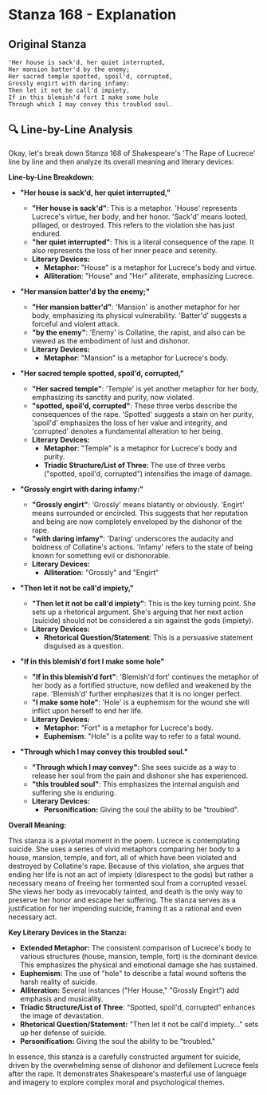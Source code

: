 # Stanza 168 - Explanation

## Original Stanza
```
'Her house is sack'd, her quiet interrupted,
Her mansion batter'd by the enemy;
Her sacred temple spotted, spoil'd, corrupted,
Grossly engirt with daring infamy:
Then let it not be call'd impiety,
If in this blemish'd fort I make some hole
Through which I may convey this troubled soul.
```

## 🔍 Line-by-Line Analysis
Okay, let's break down Stanza 168 of Shakespeare's 'The Rape of Lucrece' line by line and then analyze its overall meaning and literary devices:

**Line-by-Line Breakdown:**

*   **"Her house is sack'd, her quiet interrupted,"**

    *   **"Her house is sack'd"**: This is a metaphor. 'House' represents Lucrece's virtue, her body, and her honor. 'Sack'd' means looted, pillaged, or destroyed.  This refers to the violation she has just endured.
    *   **"her quiet interrupted"**:  This is a literal consequence of the rape.  It also represents the loss of her inner peace and serenity.
    *   **Literary Devices:**
        *   **Metaphor**: "House" is a metaphor for Lucrece's body and virtue.
        *   **Alliteration**: "House" and "Her" alliterate, emphasizing Lucrece.

*   **"Her mansion batter'd by the enemy;"**

    *   **"Her mansion batter'd"**: 'Mansion' is another metaphor for her body, emphasizing its physical vulnerability. 'Batter'd' suggests a forceful and violent attack.
    *   **"by the enemy"**: 'Enemy' is Collatine, the rapist, and also can be viewed as the embodiment of lust and dishonor.
    *   **Literary Devices:**
        *   **Metaphor**: "Mansion" is a metaphor for Lucrece's body.

*   **"Her sacred temple spotted, spoil'd, corrupted,"**

    *   **"Her sacred temple"**: 'Temple' is yet another metaphor for her body, emphasizing its sanctity and purity, now violated.
    *   **"spotted, spoil'd, corrupted"**:  These three verbs describe the consequences of the rape. 'Spotted' suggests a stain on her purity, 'spoil'd' emphasizes the loss of her value and integrity, and 'corrupted' denotes a fundamental alteration to her being.
    *   **Literary Devices:**
        *   **Metaphor**: "Temple" is a metaphor for Lucrece's body and purity.
        *   **Triadic Structure/List of Three**: The use of three verbs ("spotted, spoil'd, corrupted") intensifies the image of damage.

*   **"Grossly engirt with daring infamy:"**

    *   **"Grossly engirt"**: 'Grossly' means blatantly or obviously. 'Engirt' means surrounded or encircled. This suggests that her reputation and being are now completely enveloped by the dishonor of the rape.
    *   **"with daring infamy"**: 'Daring' underscores the audacity and boldness of Collatine's actions. 'Infamy' refers to the state of being known for something evil or dishonorable.
    *   **Literary Devices:**
        *   **Alliteration**: "Grossly" and "Engirt"

*   **"Then let it not be call'd impiety,"**

    *   **"Then let it not be call'd impiety"**: This is the key turning point. She sets up a rhetorical argument. She's arguing that her next action (suicide) should not be considered a sin against the gods (impiety).
    *   **Literary Devices:**
        *   **Rhetorical Question/Statement**: This is a persuasive statement disguised as a question.

*   **"If in this blemish'd fort I make some hole"**

    *   **"If in this blemish'd fort"**: 'Blemish'd fort' continues the metaphor of her body as a fortified structure, now defiled and weakened by the rape. 'Blemish'd' further emphasizes that it is no longer perfect.
    *   **"I make some hole"**: 'Hole' is a euphemism for the wound she will inflict upon herself to end her life.
    *   **Literary Devices:**
        *   **Metaphor**: "Fort" is a metaphor for Lucrece's body.
        *   **Euphemism**: "Hole" is a polite way to refer to a fatal wound.

*   **"Through which I may convey this troubled soul."**

    *   **"Through which I may convey"**: She sees suicide as a way to release her soul from the pain and dishonor she has experienced.
    *   **"this troubled soul"**: This emphasizes the internal anguish and suffering she is enduring.
    *   **Literary Devices:**
        *   **Personification:** Giving the soul the ability to be "troubled".

**Overall Meaning:**

This stanza is a pivotal moment in the poem.  Lucrece is contemplating suicide. She uses a series of vivid metaphors comparing her body to a house, mansion, temple, and fort, all of which have been violated and destroyed by Collatine's rape. Because of this violation, she argues that ending her life is not an act of impiety (disrespect to the gods) but rather a necessary means of freeing her tormented soul from a corrupted vessel. She views her body as irrevocably tainted, and death is the only way to preserve her honor and escape her suffering.  The stanza serves as a justification for her impending suicide, framing it as a rational and even necessary act.

**Key Literary Devices in the Stanza:**

*   **Extended Metaphor:** The consistent comparison of Lucrece's body to various structures (house, mansion, temple, fort) is the dominant device. This emphasizes the physical and emotional damage she has sustained.
*   **Euphemism:** The use of "hole" to describe a fatal wound softens the harsh reality of suicide.
*   **Alliteration:** Several instances ("Her House," "Grossly Engirt") add emphasis and musicality.
*   **Triadic Structure/List of Three**: "Spotted, spoil'd, corrupted" enhances the image of devastation.
*   **Rhetorical Question/Statement:**  "Then let it not be call'd impiety..." sets up her defense of suicide.
*   **Personification:** Giving the soul the ability to be "troubled."

In essence, this stanza is a carefully constructed argument for suicide, driven by the overwhelming sense of dishonor and defilement Lucrece feels after the rape. It demonstrates Shakespeare's masterful use of language and imagery to explore complex moral and psychological themes.

